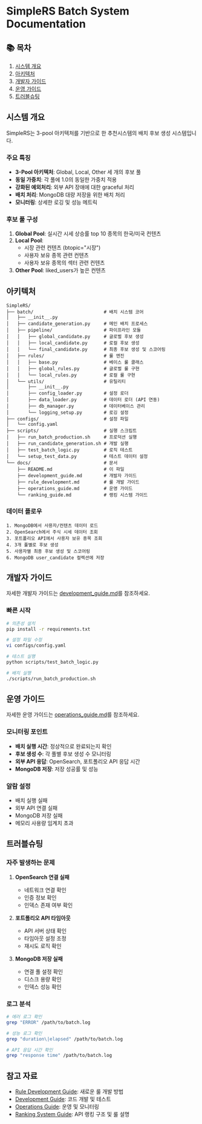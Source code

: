 # SimpleRS Batch System Documentation

## 📚 목차

1. [시스템 개요](#시스템-개요)
2. [아키텍처](#아키텍처)
3. [개발자 가이드](#개발자-가이드)
4. [운영 가이드](#운영-가이드)
5. [트러블슈팅](#트러블슈팅)

## 시스템 개요

SimpleRS는 3-pool 아키텍처를 기반으로 한 추천시스템의 배치 후보 생성 시스템입니다.

### 주요 특징

- **3-Pool 아키텍처**: Global, Local, Other 세 개의 후보 풀
- **동일 가중치**: 각 풀에 1.0의 동일한 가중치 적용
- **강화된 예외처리**: 외부 API 장애에 대한 graceful 처리
- **배치 처리**: MongoDB 대량 저장을 위한 배치 처리
- **모니터링**: 상세한 로깅 및 성능 메트릭

### 후보 풀 구성

1. **Global Pool**: 실시간 시세 상승률 top 10 종목의 한국/미국 컨텐츠
2. **Local Pool**: 
   - 시장 관련 컨텐츠 (btopic="시장")
   - 사용자 보유 종목 관련 컨텐츠
   - 사용자 보유 종목의 섹터 관련 컨텐츠
3. **Other Pool**: liked_users가 높은 컨텐츠

## 아키텍처

```
SimpleRS/
├── batch/                          # 배치 시스템 코어
│   ├── __init__.py
│   ├── candidate_generation.py     # 메인 배치 프로세스
│   ├── pipeline/                   # 파이프라인 모듈
│   │   ├── global_candidate.py     # 글로벌 후보 생성
│   │   ├── local_candidate.py      # 로컬 후보 생성
│   │   └── final_candidate.py      # 최종 후보 생성 및 스코어링
│   ├── rules/                      # 룰 엔진
│   │   ├── base.py                 # 베이스 룰 클래스
│   │   ├── global_rules.py         # 글로벌 룰 구현
│   │   └── local_rules.py          # 로컬 룰 구현
│   └── utils/                      # 유틸리티
│       ├── __init__.py
│       ├── config_loader.py        # 설정 로더
│       ├── data_loader.py          # 데이터 로더 (API 연동)
│       ├── db_manager.py           # 데이터베이스 관리
│       └── logging_setup.py        # 로깅 설정
├── configs/                        # 설정 파일
│   └── config.yaml
├── scripts/                        # 실행 스크립트
│   ├── run_batch_production.sh     # 프로덕션 실행
│   ├── run_candidate_generation.sh # 개발 실행
│   ├── test_batch_logic.py         # 로직 테스트
│   └── setup_test_data.py          # 테스트 데이터 설정
└── docs/                           # 문서
    ├── README.md                   # 이 파일
    ├── development_guide.md        # 개발자 가이드
    ├── rule_development.md         # 룰 개발 가이드
    ├── operations_guide.md         # 운영 가이드
    └── ranking_guide.md            # 랭킹 시스템 가이드
```

### 데이터 플로우

```
1. MongoDB에서 사용자/컨텐츠 데이터 로드
2. OpenSearch에서 주식 시세 데이터 조회
3. 포트폴리오 API에서 사용자 보유 종목 조회
4. 3개 풀별로 후보 생성
5. 사용자별 최종 후보 생성 및 스코어링
6. MongoDB user_candidate 컬렉션에 저장
```

## 개발자 가이드

자세한 개발자 가이드는 [development_guide.md](development_guide.md)를 참조하세요.

### 빠른 시작

```bash
# 의존성 설치
pip install -r requirements.txt

# 설정 파일 수정
vi configs/config.yaml

# 테스트 실행
python scripts/test_batch_logic.py

# 배치 실행
./scripts/run_batch_production.sh
```

## 운영 가이드

자세한 운영 가이드는 [operations_guide.md](operations_guide.md)를 참조하세요.

### 모니터링 포인트

- **배치 실행 시간**: 정상적으로 완료되는지 확인
- **후보 생성 수**: 각 풀별 후보 생성 수 모니터링
- **외부 API 응답**: OpenSearch, 포트폴리오 API 응답 시간
- **MongoDB 저장**: 저장 성공률 및 성능

### 알람 설정

- 배치 실행 실패
- 외부 API 연결 실패
- MongoDB 저장 실패
- 메모리 사용량 임계치 초과

## 트러블슈팅

### 자주 발생하는 문제

1. **OpenSearch 연결 실패**
   - 네트워크 연결 확인
   - 인증 정보 확인
   - 인덱스 존재 여부 확인

2. **포트폴리오 API 타임아웃**
   - API 서버 상태 확인
   - 타임아웃 설정 조정
   - 재시도 로직 확인

3. **MongoDB 저장 실패**
   - 연결 풀 설정 확인
   - 디스크 용량 확인
   - 인덱스 성능 확인

### 로그 분석

```bash
# 에러 로그 확인
grep "ERROR" /path/to/batch.log

# 성능 로그 확인
grep "duration\|elapsed" /path/to/batch.log

# API 응답 시간 확인
grep "response time" /path/to/batch.log
```

## 참고 자료

- [Rule Development Guide](rule_development.md): 새로운 룰 개발 방법
- [Development Guide](development_guide.md): 코드 개발 및 테스트
- [Operations Guide](operations_guide.md): 운영 및 모니터링
- [Ranking System Guide](ranking_guide.md): API 랭킹 구조 및 룰 설명